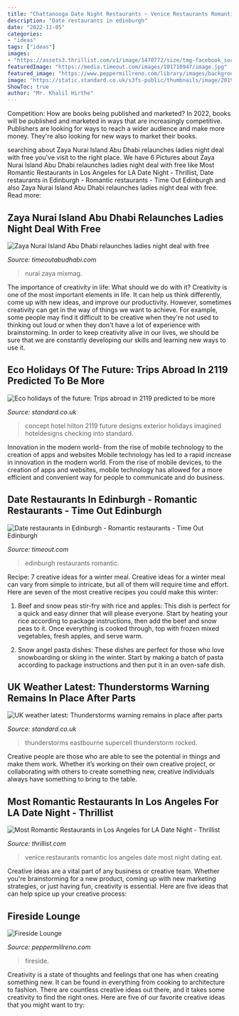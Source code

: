 ```yaml
---
title: "Chattanooga Date Night Restaurants ~ Venice Restaurants Romantic Los Angeles Date Most Night Dating Eat"
description: "Date restaurants in edinburgh"
date: "2022-11-05"
categories:
- "ideas"
tags: ["ideas"]
images:
- "https://assets3.thrillist.com/v1/image/1470772/size/tmg-facebook_social.jpg"
featuredImage: "https://media.timeout.com/images/101710947/image.jpg"
featured_image: "https://www.peppermillreno.com/library/images/backgrounds/PR-Fireside-Lounge-fire-close-01.jpg"
image: "https://static.standard.co.uk/s3fs-public/thumbnails/image/2019/06/19/09/hilton-100-checking-into-2119-exterior-0.jpg"
ShowToc: true
author: "Mr. Khalil Hirthe"
---
```



Competition: How are books being published and marketed?
In 2022, books will be published and marketed in ways that are increasingly competitive. Publishers are looking for ways to reach a wider audience and make more money. They're also looking for new ways to market their books.

	

		
searching about Zaya Nurai Island Abu Dhabi relaunches ladies night deal with free you've visit to the right place. We have 6 Pictures about Zaya Nurai Island Abu Dhabi relaunches ladies night deal with free like Most Romantic Restaurants in Los Angeles for LA Date Night - Thrillist, Date restaurants in Edinburgh - Romantic restaurants - Time Out Edinburgh and also Zaya Nurai Island Abu Dhabi relaunches ladies night deal with free. Read more:
		
    
## Zaya Nurai Island Abu Dhabi Relaunches Ladies Night Deal With Free

<img loading=lazy src="https://www.timeoutabudhabi.com/public/images/2020/09/17/Zaya-Nurai-Island-uae.jpg" onerror="this.onerror=null;this.src='https://tse4.mm.bing.net/th?id=OIP.d1xFIroc5ylxC8gMoAsknQHaE8&amp;pid=15.1';" alt="Zaya Nurai Island Abu Dhabi relaunches ladies night deal with free">

_Source: timeoutabudhabi.com_

>nurai zaya mixmag. 

	

The importance of creativity in life: What should we do with it?
Creativity is one of the most important elements in life. It can help us think differently, come up with new ideas, and improve our productivity. However, sometimes creativity can get in the way of things we want to achieve. For example, some people may find it difficult to be creative when they're not used to thinking out loud or when they don't have a lot of experience with brainstorming. In order to keep creativity alive in our lives, we should be sure that we are constantly developing our skills and learning new ways to use it.

    
## Eco Holidays Of The Future: Trips Abroad In 2119 Predicted To Be More

<img loading=lazy src="https://static.standard.co.uk/s3fs-public/thumbnails/image/2019/06/19/09/hilton-100-checking-into-2119-exterior-0.jpg" onerror="this.onerror=null;this.src='https://tse4.mm.bing.net/th?id=OIP.8HZ2OEHxssjDEbDYUd1oJQHaE8&amp;pid=15.1';" alt="Eco holidays of the future: Trips abroad in 2119 predicted to be more">

_Source: standard.co.uk_

>concept hotel hilton 2119 future designs exterior holidays imagined hoteldesigns checking into standard. 

	

Innovation in the modern world- from the rise of mobile technology to the creation of apps and websites
Mobile technology has led to a rapid increase in innovation in the modern world. From the rise of mobile devices, to the creation of apps and websites, mobile technology has allowed for a more efficient and convenient way for people to communicate and do business.

    
## Date Restaurants In Edinburgh - Romantic Restaurants - Time Out Edinburgh

<img loading=lazy src="https://media.timeout.com/images/101710947/image.jpg" onerror="this.onerror=null;this.src='https://tse1.mm.bing.net/th?id=OIP.uM-9kG5HgOt5tiOqHvROBgHaE5&amp;pid=15.1';" alt="Date restaurants in Edinburgh - Romantic restaurants - Time Out Edinburgh">

_Source: timeout.com_

>edinburgh restaurants romantic. 

	

Recipe: 7 creative ideas for a winter meal.
Creative ideas for a winter meal can vary from simple to intricate, but all of them will require time and effort. Here are seven of the most creative recipes you could make this winter: 
1. Beef and snow peas stir-fry with rice and apples: This dish is perfect for a quick and easy dinner that will please everyone. Start by heating your rice according to package instructions, then add the beef and snow peas to it. Once everything is cooked through, top with frozen mixed vegetables, fresh apples, and serve warm. 

2. Snow angel pasta dishes: These dishes are perfect for those who love snowboarding or skiing in the winter. Start by making a batch of pasta according to package instructions and then put it in an oven-safe dish.

    
## UK Weather Latest: Thunderstorms Warning Remains In Place After Parts

<img loading=lazy src="https://static.standard.co.uk/s3fs-public/thumbnails/image/2019/06/19/10/lightningeastbourne1906a.jpg" onerror="this.onerror=null;this.src='https://tse2.mm.bing.net/th?id=OIP.TayDcCoId1jG33lXiXfSSAHaE8&amp;pid=15.1';" alt="UK weather latest: Thunderstorms warning remains in place after parts">

_Source: standard.co.uk_

>thunderstorms eastbourne supercell thunderstorm rocked. 

	

Creative people are those who are able to see the potential in things and make them work. Whether it’s working on their own creative project, or collaborating with others to create something new, creative individuals always have something to bring to the table.

    
## Most Romantic Restaurants In Los Angeles For LA Date Night - Thrillist

<img loading=lazy src="https://assets3.thrillist.com/v1/image/1470772/size/tmg-facebook_social.jpg" onerror="this.onerror=null;this.src='https://tse2.mm.bing.net/th?id=OIP.sIDYTinarm2wv_vUWraOhwHaD4&amp;pid=15.1';" alt="Most Romantic Restaurants in Los Angeles for LA Date Night - Thrillist">

_Source: thrillist.com_

>venice restaurants romantic los angeles date most night dating eat. 

	

Creative ideas are a vital part of any business or creative team. Whether you're brainstorming for a new product, coming up with new marketing strategies, or just having fun, creativity is essential. Here are five ideas that can help spice up your creative process:

    
## Fireside Lounge

<img loading=lazy src="https://www.peppermillreno.com/library/images/backgrounds/PR-Fireside-Lounge-fire-close-01.jpg" onerror="this.onerror=null;this.src='https://tse3.mm.bing.net/th?id=OIP.GAyr30KuUhsv42vgLLJs7gHaE8&amp;pid=15.1';" alt="Fireside Lounge">

_Source: peppermillreno.com_

>fireside. 

	

Creativity is a state of thoughts and feelings that one has when creating something new. It can be found in everything from cooking to architecture to fashion. There are countless creative ideas out there, and it takes some creativity to find the right ones. Here are five of our favorite creative ideas that you might want to try: 


